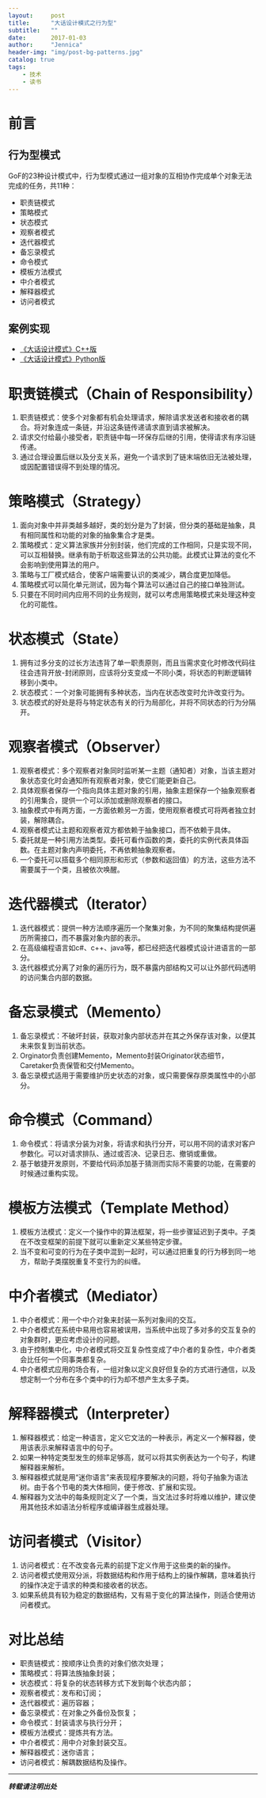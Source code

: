 ```yaml
---
layout:     post
title:      "大话设计模式之行为型"
subtitle:   ""
date:       2017-01-03
author:     "Jennica"
header-img: "img/post-bg-patterns.jpg"
catalog: true
tags:
    - 技术
    - 读书
---
```


# 前言

## 行为型模式
GoF的23种设计模式中，行为型模式通过一组对象的互相协作完成单个对象无法完成的任务，共11种：

- 职责链模式
- 策略模式
- 状态模式
- 观察者模式
- 迭代器模式
- 备忘录模式
- 命令模式
- 模板方法模式
- 中介者模式
- 解释器模式
- 访问者模式

## 案例实现

- [《大话设计模式》C++版](https://github.com/yogykwan/design-patterns-cpp)
- [《大话设计模式》Python版](https://github.com/yogykwan/design-patterns-py)

# 职责链模式（Chain of Responsibility）

1. 职责链模式：使多个对象都有机会处理请求，解除请求发送者和接收者的耦合。将对象连成一条链，并沿这条链传递请求直到请求被解决。
2. 请求交付给最小接受者，职责链中每一环保存后继的引用，使得请求有序沿链传递。
3. 通过合理设置后继以及分支关系，避免一个请求到了链末端依旧无法被处理，或因配置错误得不到处理的情况。

# 策略模式（Strategy）

1. 面向对象中并非类越多越好，类的划分是为了封装，但分类的基础是抽象，具有相同属性和功能的对象的抽象集合才是类。
2. 策略模式：定义算法家族并分别封装，他们完成的工作相同，只是实现不同，可以互相替换。继承有助于析取这些算法的公共功能。此模式让算法的变化不会影响到使用算法的用户。
3. 策略与工厂模式结合，使客户端需要认识的类减少，耦合度更加降低。
4. 策略模式可以简化单元测试，因为每个算法可以通过自己的接口单独测试。
5. 只要在不同时间内应用不同的业务规则，就可以考虑用策略模式来处理这种变化的可能性。

# 状态模式（State）

1. 拥有过多分支的过长方法违背了单一职责原则，而且当需求变化时修改代码往往会违背开放-封闭原则，应该将分支变成一不同小类，将状态的判断逻辑转移到小类中。
2. 状态模式：一个对象可能拥有多种状态，当内在状态改变时允许改变行为。
3. 状态模式的好处是将与特定状态有关的行为局部化，并将不同状态的行为分隔开。

# 观察者模式（Observer）

1. 观察者模式：多个观察者对象同时监听某一主题（通知者）对象，当该主题对象状态变化时会通知所有观察者对象，使它们能更新自己。
2. 具体观察者保存一个指向具体主题对象的引用，抽象主题保存一个抽象观察者的引用集合，提供一个可以添加或删除观察者的接口。
3. 抽象模式中有两方面，一方面依赖另一方面，使用观察者模式可将两者独立封装，解除耦合。
4. 观察者模式让主题和观察者双方都依赖于抽象接口，而不依赖于具体。
5. 委托就是一种引用方法类型。委托可看作函数的类，委托的实例代表具体函数。在主题对象内声明委托，不再依赖抽象观察者。
6. 一个委托可以搭载多个相同原形和形式（参数和返回值）的方法，这些方法不需要属于一个类，且被依次唤醒。

# 迭代器模式（Iterator）

1. 迭代器模式：提供一种方法顺序遍历一个聚集对象，为不同的聚集结构提供遍历所需接口，而不暴露对象内部的表示。
2. 在高级编程语言如c#、c++、java等，都已经把迭代器模式设计进语言的一部分。
3. 迭代器模式分离了对象的遍历行为，既不暴露内部结构又可以让外部代码透明的访问集合内部的数据。

# 备忘录模式（Memento）

1. 备忘录模式：不破坏封装，获取对象内部状态并在其之外保存该对象，以便其未来恢复到当前状态。
2. Orginator负责创建Memento，Memento封装Originator状态细节，Caretaker负责保管和交付Memento。
3. 备忘录模式适用于需要维护历史状态的对象，或只需要保存原类属性中的小部分。

# 命令模式（Command）

1. 命令模式：将请求分装为对象，将请求和执行分开，可以用不同的请求对客户参数化。可以对请求排队、通过或否决、记录日志、撤销或重做。
2. 基于敏捷开发原则，不要给代码添加基于猜测而实际不需要的功能，在需要的时候通过重构实现。

# 模板方法模式（Template Method）

1. 模板方法模式：定义一个操作中的算法框架，将一些步骤延迟到子类中。子类在不改变框架的前提下就可以重新定义某些特定步骤。
2. 当不变和可变的行为在子类中混到一起时，可以通过把重复的行为移到同一地方，帮助子类摆脱重复不变行为的纠缠。

# 中介者模式（Mediator）

1. 中介者模式：用一个中介对象来封装一系列对象间的交互。
2. 中介者模式在系统中易用也容易被误用，当系统中出现了多对多的交互复杂的对象群时，更应考虑设计的问题。
3. 由于控制集中化，中介者模式将交互复杂性变成了中介者的复杂性，中介者类会比任何一个同事类都复杂。
4. 中介者模式应用的场合有，一组对象以定义良好但复杂的方式进行通信，以及想定制一个分布在多个类中的行为却不想产生太多子类。

# 解释器模式（Interpreter）

1. 解释器模式：给定一种语言，定义它文法的一种表示，再定义一个解释器，使用该表示来解释语言中的句子。
2. 如果一种特定类型发生的频率足够高，就可以将其实例表达为一个句子，构建解释器来解析。
3. 解释器模式就是用“迷你语言”来表现程序要解决的问题，将句子抽象为语法树。由于各个节电的类大体相同，便于修改、扩展和实现。
4. 解释器为文法中的每条规则定义了一个类，当文法过多时将难以维护，建议使用其他技术如语法分析程序或编译器生成器处理。

# 访问者模式（Visitor）

1. 访问者模式：在不改变各元素的前提下定义作用于这些类的新的操作。
2. 访问者模式使用双分派，将数据结构和作用于结构上的操作解耦，意味着执行的操作决定于请求的种类和接收者的状态。
3. 如果系统具有较为稳定的数据结构，又有易于变化的算法操作，则适合使用访问者模式。

# 对比总结

- 职责链模式：按顺序让负责的对象们依次处理；
- 策略模式：将算法族抽象封装；
- 状态模式：将复杂的状态转移方式下发到每个状态内部；
- 观察者模式：发布和订阅；
- 迭代器模式：遍历容器；
- 备忘录模式：在对象之外备份及恢复；
- 命令模式：封装请求与执行分开；
- 模板方法模式：提炼共有方法。
- 中介者模式：用中介对象封装交互。
- 解释器模式：迷你语言；
- 访问者模式：解耦数据结构及操作。


---


***转载请注明出处***
